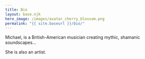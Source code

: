 ```yaml
---
title: Bio
layout: base.njk
hero_image: /images/avatar_cherry_blossom.png
permalink: "{{ site.baseurl }}/bio/"
---
```

Michael, is a British-American musician creating mythic, shamanic soundscapes...

She is also an artist.
